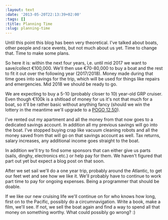 ```yaml
---
:layout: text
:date: '2013-05-20T22:13:39+02:00'
:tags: []
:title: Planning Time
:slug: planning-time
---
```

Until this point this blog has been very theoretical. I've talked about boats, other people and race events, but not much about us yet. Time to change that. Time to make some plans.

So here it is: within the next four years, i,e. until mid 2017 we want to save/collect €100,000. We'll then use €70-80,000 to buy a boat and the rest to fit it out over the following year (2017/2018). Money made during that time goes into savings for the trip, which will be used for things like repairs and emergencies. Mid 2018 we should be ready to go.

We are expecting to buy a 5-10 (probably closer to 10) year-old GRP cruiser. Even though €100k is a shitload of money for us it's not that much for a boat, so it'll be rather basic without anything fancy (should we win the lottery in the meantime we'll upgrade to a [POGO 12.50](http://www.finot-conq.com/en/content/pogo-1250)).

I've rented out my apartment and all the money from that now goes to a dedicated savings account. In addition all my previous savings will go into the boat. I've stopped buying crap like vacuum cleaning robots and all the money saved from that will go on that savings account as well. Tax returns, salary increases, any additional income goes straight to the boat.

In addition we'll try to find some sponsors that can either give us parts (sails, dinghy, electronics etc.) or help pay for them. We haven't figured that part out yet but expect a blog post on that soon.

After we set sail we'll do a one year trip, probably around the Atlantic, to get our feet wet and see how we like it. We'll probably have to continue to work part time to pay for ongoing expenses. Being a programmer that should be doable.

If we like our new cruising life we'll continue on for who knows how long, first on to the Pacific, possibly do a circumnavigation. Write a book, make a film, we'll see.  If not, we sell the boat again and find a way to spend all that money on something worthy. What could possibly go wrong? :)
